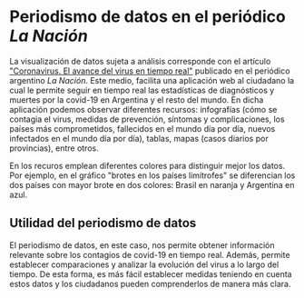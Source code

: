 # Periodismo de datos en el periódico   *La Nación*
La visualización de datos sujeta a análisis corresponde con el artículo ["Coronavirus. El avance del virus en tiempo real"](https://www.lanacion.com.ar/el-mundo/coronavirus-asi-es-avance-del-virus-se-nid2328201/) publicado en el periódico argentino *La Nación*. Este medio, facilita una aplicación web al ciudadano la cual le permite seguir en tiempo real las estadísticas de diagnósticos y muertes por la covid-19 en Argentina y el resto del mundo. En dicha aplicación podemos observar diferentes recursos: infografías (cómo se contagia el virus, medidas de prevención, síntomas y complicaciones, los países más comprometidos, fallecidos en el mundo día por día, nuevos infectados en el mundo día por día), tablas, mapas (casos diarios por provincias), entre otros.

En los recuros emplean diferentes colores para distinguir mejor los datos. Por ejemplo, en el gráfico "brotes en los países limítrofes" se diferencian los dos países con mayor brote en dos colores: Brasil en naranja y Argentina en azul.

## Utilidad del periodismo de datos
El periodismo de datos, en este caso, nos permite obtener información relevante sobre los contagios de covid-19 en tiempo real. Además, permite establecer comparaciones y analizar la evolución del virus a lo largo del tiempo. De esta forma, es más fácil establecer medidas teniendo en cuenta estos datos y los ciudadanos pueden comprenderlos de manera más clara. 
